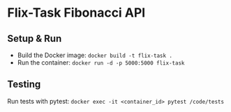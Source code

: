 # Flix-Task Fibonacci API

## Setup & Run
- Build the Docker image:
  `docker build -t flix-task .`
- Run the container:
  `docker run -d -p 5000:5000 flix-task`

## Testing
Run tests with pytest:
`docker exec -it <container_id> pytest /code/tests`
